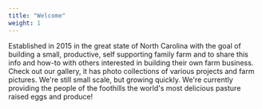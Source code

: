 ```yaml
---
title: "Welcome"
weight: 1
---
```


Established in 2015 in the great state of North Carolina with the goal of building a small, productive, self supporting family farm and to share this info and how-to with others interested in building their own farm business. Check out our gallery, it has photo collections of various projects and farm pictures. We're still small scale, but growing quickly. We're currently providing the people of the foothills the world's most delicious pasture raised eggs and produce!  
